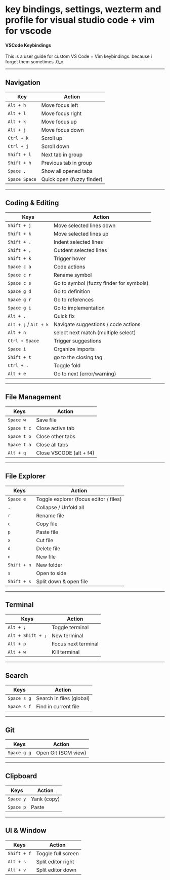# key bindings, settings, wezterm and profile for visual studio code + vim for vscode

#### VSCode Keybindings

This is a user guide for custom VS Code + Vim keybindings.
because i forget them sometimes .0_o.

---

## Navigation

| Key           | Action                    |
| ------------- | ------------------------- |
| `Alt + h`     | Move focus left           |
| `Alt + l`     | Move focus right          |
| `Alt + k`     | Move focus up             |
| `Alt + j`     | Move focus down           |
| `Ctrl + k`    | Scroll up                 |
| `Ctrl + j`    | Scroll down               |
| `Shift + l`   | Next tab in group         |
| `Shift + h`   | Previous tab in group     |
| `Space ,`     | Show all opened tabs      |
| `Space Space` | Quick open (fuzzy finder) |

---

## Coding & Editing

| Keys                  | Action                                  |
| --------------------- | --------------------------------------- |
| `Shift + j`           | Move selected lines down                |
| `Shift + k`           | Move selected lines up                  |
| `Shift + .`           | Indent selected lines                   |
| `Shift + ,`           | Outdent selected lines                  |
| `Shift + k`           | Trigger hover                           |
| `Space c a`           | Code actions                            |
| `Space c r`           | Rename symbol                           |
| `Space c s`           | Go to symbol (fuzzy finder for symbols) |
| `Space g d`           | Go to definition                        |
| `Space g r`           | Go to references                        |
| `Space g i`           | Go to implementation                    |
| `Alt + .`             | Quick fix                               |
| `Alt + j` / `Alt + k` | Navigate suggestions / code actions     |
| `Alt + n`             | select next match (multiple select)     |
| `Ctrl + Space`        | Trigger suggestions                     |
| `Space i`             | Organize imports                        |
| `Shift + t`           | go to the closing tag                   |
| `Ctrl + .`            | Toggle fold                             |
| `Alt + e`             | Go to next (error/warning)              |

---

## File Management

| Keys        | Action                  |
| ----------- | ----------------------- |
| `Space w`   | Save file               |
| `Space t c` | Close active tab        |
| `Space t o` | Close other tabs        |
| `Space t a` | Close all tabs          |
| `Alt + q`   | Close VSCODE (alt + f4) |

---

## File Explorer

| Keys        | Action                                 |
| ----------- | -------------------------------------- |
| `Space e`   | Toggle explorer (focus editor / files) |
| `.`         | Collapse / Unfold all                  |
| `r`         | Rename file                            |
| `c`         | Copy file                              |
| `p`         | Paste file                             |
| `x`         | Cut file                               |
| `d`         | Delete file                            |
| `n`         | New file                               |
| `Shift + n` | New folder                             |
| `s`         | Open to side                           |
| `Shift + s` | Split down & open file                 |

---

## Terminal

| Keys              | Action              |
| ----------------- | ------------------- |
| `Alt + ;`         | Toggle terminal     |
| `Alt + Shift + ;` | New terminal        |
| `Alt + p`         | Focus next terminal |
| `Alt + w`         | Kill terminal       |

---

## Search

| Keys        | Action                   |
| ----------- | ------------------------ |
| `Space s g` | Search in files (global) |
| `Space s f` | Find in current file     |

---

## Git

| Keys        | Action              |
| ----------- | ------------------- |
| `Space g g` | Open Git (SCM view) |

---

## Clipboard

| Keys      | Action      |
| --------- | ----------- |
| `Space y` | Yank (copy) |
| `Space p` | Paste       |

---

## UI & Window

| Keys        | Action             |
| ----------- | ------------------ |
| `Shift + f` | Toggle full screen |
| `Alt + s`   | Split editor right |
| `Alt + v`   | Split editor down  |
